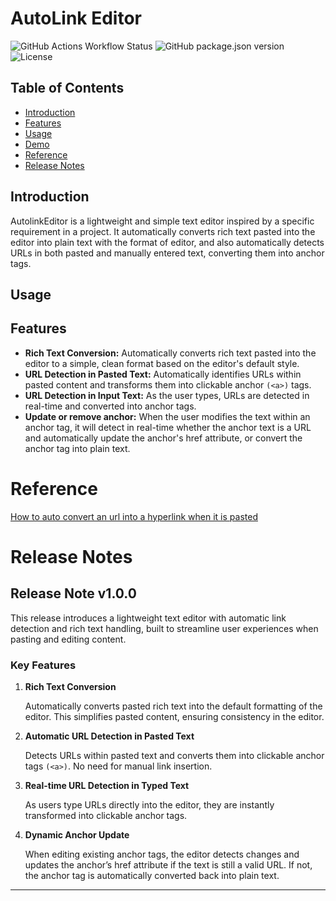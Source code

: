 # AutoLink Editor
![GitHub Actions Workflow Status](https://img.shields.io/github/actions/workflow/status/oninebx/AutolinkEditor/publish.yml)
![GitHub package.json version](https://img.shields.io/github/package-json/v/oninebx/AutolinkEditor?color=green)
![License](https://img.shields.io/badge/license-MIT-green)


## Table of Contents
* [Introduction](#introduction)
* [Features](#features)
* [Usage](#usage)
* [Demo](#demo)
* [Reference](#reference)
* [Release Notes](#releasenotes)

## <a name="introduction">Introduction</a>
AutolinkEditor is a lightweight and simple text editor inspired by a specific requirement in a project. It automatically converts rich text pasted into the editor into plain text with the format of editor, and also automatically detects URLs in both pasted and manually entered text, converting them into anchor tags.

## <a name="usage">Usage</a>

## <a name="features">Features</a>

* **Rich Text Conversion:** Automatically converts rich text pasted into the editor to a simple, clean format based on the editor's default style.
* **URL Detection in Pasted Text:** Automatically identifies URLs within pasted content and transforms them into clickable anchor `(<a>)` tags.
* **URL Detection in Input Text:** As the user types, URLs are detected in real-time and converted into anchor tags.
* **Update or remove anchor:** When the user modifies the text within an anchor tag, it will detect in real-time whether the anchor text is a URL and automatically update the anchor's href attribute, or convert the anchor tag into plain text.

# <a name="reference">Reference</a>
[How to auto convert an url into a hyperlink when it is pasted](https://stackoverflow.com/questions/24162684/how-to-auto-convert-an-url-into-a-hyperlink-when-it-is-pasted?noredirect=1&lq=1)

# <a name="releasenotes">Release Notes</a>

## Release Note v1.0.0
This release introduces a lightweight text editor with automatic link detection and rich text handling, built to streamline user experiences when pasting and editing content.

### Key Features

1. **Rich Text Conversion**

	Automatically converts pasted rich text into the default formatting of the editor. This simplifies pasted content, ensuring consistency in the editor.

2. **Automatic URL Detection in Pasted Text**

	Detects URLs within pasted text and converts them into clickable anchor tags `(<a>)`. No need for manual link insertion.
	
3. **Real-time URL Detection in Typed Text**

	As users type URLs directly into the editor, they are instantly transformed into clickable anchor tags.

4. **Dynamic Anchor Update**

	When editing existing anchor tags, the editor detects changes and updates the anchor’s href attribute if the text is still a valid URL. If not, the anchor tag is automatically converted back into plain text.
-----